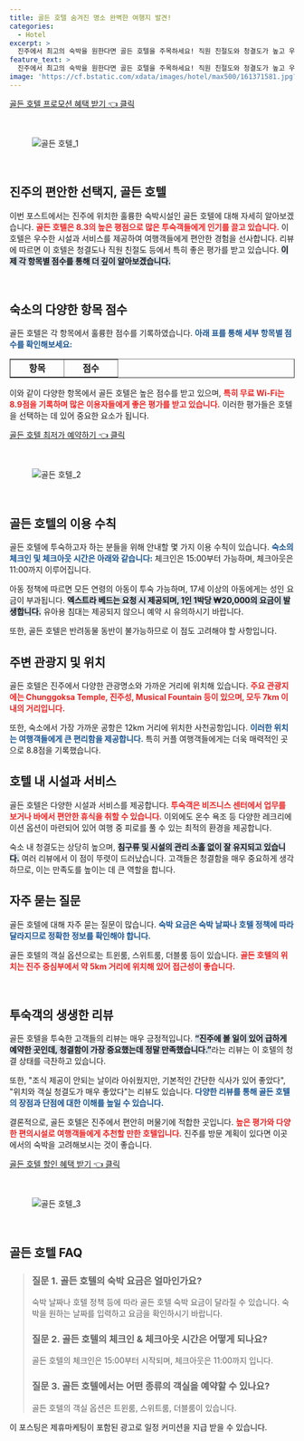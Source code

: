 ```yaml
---
title: 골든 호텔 숨겨진 명소 완벽한 여행지 발견!
categories:
  - Hotel
excerpt: >
  진주에서 최고의 숙박을 원한다면 골든 호텔을 주목하세요! 직원 친절도와 청결도가 높고 우수한 가성비로 사랑받고 있는 이곳에서 특별한 여행을 경험해보세요!
feature_text: >
  진주에서 최고의 숙박을 원한다면 골든 호텔을 주목하세요! 직원 친절도와 청결도가 높고 우수한 가성비로 사랑받고 있는 이곳에서 특별한 여행을 경험해보세요!
image: 'https://cf.bstatic.com/xdata/images/hotel/max500/161371581.jpg?k=b9be032a89ac9679df214bd12f2b3ea104300a0af0adf421e67dd4953eca98e0&o=&hp=1'
---
```


<p><a class="modoo-button" href="https://tinyurl.com/26l2pdyx" rel="nofollow noopener">골든 호텔 프로모션 혜택 받기 👈 클릭</a></p><br/>
<figure class="image"><img alt="골든 호텔_1" src="https://cf.bstatic.com/xdata/images/hotel/max1024x768/166540243.jpg?k=0da0dd1e02853d299a43513c62521148a29b48d3035aeafd2f875597890ed8a7&amp;o=&amp;hp=1"/></figure><br/>

<h2 data-ke-size="size26" id="골든호텔_소개">진주의 편안한 선택지, 골든 호텔</h2>
<p data-ke-size="size16">이번 포스트에서는 진주에 위치한 훌륭한 숙박시설인 골든 호텔에 대해 자세히 알아보겠습니다. <b><span style="color: #ee2323;">골든 호텔은 8.3의 높은 평점으로 많은 투숙객들에게 인기를 끌고 있습니다.</span></b> 이 호텔은 우수한 시설과 서비스를 제공하여 여행객들에게 편안한 경험을 선사합니다. 리뷰에 따르면 이 호텔은 청결도나 직원 친절도 등에서 특히 좋은 평가를 받고 있습니다. <b><span style="background-color: #21538527;">이제 각 항목별 점수를 통해 더 깊이 알아보겠습니다.</span></b></p>
<p data-ke-size="size16"> </p>
<h2 data-ke-size="size23" id="스코어_세부사항">숙소의 다양한 항목 점수</h2>
<p data-ke-size="size16">골든 호텔은 각 항목에서 훌륭한 점수를 기록하였습니다. <b><span style="color: #1a5490;">아래 표를 통해 세부 항목별 점수를 확인해보세요:</span></b></p>
<table border="1" data-ke-align="alignLeft" data-ke-style="style16" style="border-collapse: collapse; width: 100%; height: 34px;">
<tbody>
<tr style="height: 17px;">
<td style="width: 50%; text-align: center; height: 17px;"><b>항목</b></td>
<td style="width: 50%; text-align: center; height: 17px;"><b>점수</b></td>
</tr>
<tr style="height: 17px;">
<td style="width: 50%; text-align: center; height: 17px;">직원 친절도</td>
<td style="width: 50%; text-align: center; height: 17px;">8.7</td>
</tr>
<tr>
<td style="width: 50%; text-align: center;">시설</td>
<td style="width: 50%; text-align: center;">8.5</td>
</tr>
<tr>
<td style="width: 50%; text-align: center;">청결도</td>
<td style="width: 50%; text-align: center;">8.6</td>
</tr>
<tr>
<td style="width: 50%; text-align: center;">편안함</td>
<td style="width: 50%; text-align: center;">8.7</td>
</tr>
<tr>
<td style="width: 50%; text-align: center;">가성비</td>
<td style="width: 50%; text-align: center;">8.8</td>
</tr>
<tr>
<td style="width: 50%; text-align: center;">위치</td>
<td style="width: 50%; text-align: center;">8.7</td>
</tr>
<tr>
<td style="width: 50%; text-align: center;">무료 Wi-Fi</td>
<td style="width: 50%; text-align: center;">8.9</td>
</tr>
</tbody>
</table>
<p data-ke-size="size16">이와 같이 다양한 항목에서 골든 호텔은 높은 점수를 받고 있으며, <b><span style="color: #ee2323;">특히 무료 Wi-Fi는 8.9점을 기록하며 많은 이용자들에게 좋은 평가를 받고 있습니다.</span></b> 이러한 평가들은 호텔을 선택하는 데 있어 중요한 요소가 됩니다.</p>
<p><a class="modoo-button" href="https://tinyurl.com/26l2pdyx" rel="nofollow noopener">골든 호텔 최저가 예약하기 👈 클릭</a></p><br/>
<figure class="image"><img alt="골든 호텔_2" src="https://cf.bstatic.com/xdata/images/hotel/max500/161371581.jpg?k=b9be032a89ac9679df214bd12f2b3ea104300a0af0adf421e67dd4953eca98e0&amp;o=&amp;hp=1"/></figure><br/>
<h2 data-ke-size="size23" id="호텔_규칙">골든 호텔의 이용 수칙</h2>
<p data-ke-size="size16">골든 호텔에 투숙하고자 하는 분들을 위해 안내할 몇 가지 이용 수칙이 있습니다. <b><span style="color: #1a5490;">숙소의 체크인 및 체크아웃 시간은 아래와 같습니다:</span></b> 체크인은 15:00부터 가능하며, 체크아웃은 11:00까지 이루어집니다.</p>
<p data-ke-size="size16">아동 정책에 따르면 모든 연령의 아동이 투숙 가능하며, 17세 이상의 아동에게는 성인 요금이 부과됩니다. <b><span style="background-color: #21538527;">엑스트라 베드는 요청 시 제공되며, 1인 1박당 ₩20,000의 요금이 발생합니다.</span></b> 유아용 침대는 제공되지 않으니 예약 시 유의하시기 바랍니다.</p>
<p data-ke-size="size16">또한, 골든 호텔은 반려동물 동반이 불가능하므로 이 점도 고려해야 할 사항입니다.</p>
<h2 data-ke-size="size23" id="관광지_정보">주변 관광지 및 위치</h2>
<p data-ke-size="size16">골든 호텔은 진주에서 다양한 관광명소와 가까운 거리에 위치해 있습니다. <b><span style="color: #ee2323;">주요 관광지에는 Chunggoksa Temple, 진주성, Musical Fountain 등이 있으며, 모두 7km 이내의 거리입니다.</span></b></p>
<p data-ke-size="size16">또한, 숙소에서 가장 가까운 공항은 12km 거리에 위치한 사천공항입니다. <b><span style="color: #1a5490;">이러한 위치는 여행객들에게 큰 편리함을 제공합니다.</span></b> 특히 커플 여행객들에게는 더욱 매력적인 곳으로 8.8점을 기록했습니다.</p>
<h2 data-ke-size="size26" id="호텔시설">호텔 내 시설과 서비스</h2>
<p data-ke-size="size16">골든 호텔은 다양한 시설과 서비스를 제공합니다. <b><span style="color: #ee2323;">투숙객은 비즈니스 센터에서 업무를 보거나 바에서 편안한 휴식을 취할 수 있습니다.</span></b> 이외에도 온수 욕조 등 다양한 레크리에이션 옵션이 마련되어 있어 여행 중 피로를 풀 수 있는 최적의 환경을 제공합니다.</p>
<p data-ke-size="size16">숙소 내 청결도는 상당히 높으며, <b><span style="background-color: #21538527;">침구류 및 시설의 관리 소홀 없이 잘 유지되고 있습니다.</span></b> 여러 리뷰에서 이 점이 뚜렷이 드러났습니다. 고객들은 청결함을 매우 중요하게 생각하므로, 이는 만족도를 높이는 데 큰 역할을 합니다.</p>
<h2 data-ke-size="size23" id="QnA">자주 묻는 질문</h2>
<p data-ke-size="size16">골든 호텔에 대해 자주 묻는 질문이 많습니다. <b><span style="color: #1a5490;">숙박 요금은 숙박 날짜나 호텔 정책에 따라 달라지므로 정확한 정보를 확인해야 합니다.</span></b></p>
<p data-ke-size="size16">골든 호텔의 객실 옵션으로는 트윈룸, 스위트룸, 더블룸 등이 있습니다. <b><span style="color: #ee2323;">골든 호텔의 위치는 진주 중심부에서 약 5km 거리에 위치해 있어 접근성이 좋습니다.</span></b></p>
<p data-ke-size="size16"> </p>
<h2 data-ke-size="size23" id="리뷰">투숙객의 생생한 리뷰</h2>
<p data-ke-size="size16">골든 호텔을 투숙한 고객들의 리뷰는 매우 긍정적입니다. <b><span style="background-color: #21538527;">“진주에 볼 일이 있어 급하게 예약한 곳인데, 청결함이 가장 중요했는데 정말 만족했습니다.”</span></b>라는 리뷰는 이 호텔의 청결 상태를 극찬하고 있습니다.</p>
<p data-ke-size="size16">또한, "조식 제공이 안되는 날이라 아쉬웠지만, 기본적인 간단한 식사가 있어 좋았다", "위치와 객실 청결도가 매우 좋았다"는 리뷰도 있습니다. <b><span style="color: #1a5490;">다양한 리뷰를 통해 골든 호텔의 장점과 단점에 대한 이해를 높일 수 있습니다.</span></b></p>
<p data-ke-size="size16">결론적으로, 골든 호텔은 진주에서 편안히 머물기에 적합한 곳입니다. <b><span style="color: #ee2323;">높은 평가와 다양한 편의시설로 여행객들에게 추천할 만한 호텔입니다.</span></b> 진주를 방문 계획이 있다면 이곳에서의 숙박을 고려해보시는 것이 좋습니다.</p>

<p><a class="modoo-button" href="https://tinyurl.com/26l2pdyx" rel="nofollow noopener">골든 호텔 할인 혜택 받기 👈 클릭</a></p><br>

<figure class="image"><img src="https://cf.bstatic.com/xdata/images/hotel/max500/161371533.jpg?k=8b02e6b867cb6cb4e114a37132f0e2557d58c17b83e47386eaa4a5c75eace69e&o=&hp=1" alt="골든 호텔_3"></figure><br>
<h2 id="골든 호텔_FAQ">골든 호텔 FAQ</h2>
<div itemscope="" itemtype="https://schema.org/FAQPage"> 
<blockquote> 
<div itemscope="" itemprop="mainEntity" itemtype="https://schema.org/Question"> 
<h3 id="질문_1" itemprop="name">질문 1. 골든 호텔의 숙박 요금은 얼마인가요? </h3> 
<div itemscope="" itemprop="acceptedAnswer" itemtype="https://schema.org/Answer"> 
<span itemprop="text"> <p>숙박 날짜나 호텔 정책 등에 따라 골든 호텔 숙박 요금이 달라질 수 있습니다. 숙박을 원하는 날짜를 입력하고 요금을 확인하시기 바랍니다.</p> </span> 
</div> 
</div> 
<div itemscope="" itemprop="mainEntity" itemtype="https://schema.org/Question"> 
<h3 id="질문_2" itemprop="name">질문 2. 골든 호텔의 체크인 & 체크아웃 시간은 어떻게 되나요? </h3> 
<div itemscope="" itemprop="acceptedAnswer" itemtype="https://schema.org/Answer"> 
<span itemprop="text"> <p>골든 호텔의 체크인은 15:00부터 시작되며, 체크아웃은 11:00까지 입니다.</p> </span> 
</div> 
</div> 
<div itemscope="" itemprop="mainEntity" itemtype="https://schema.org/Question"> 
<h3 id="질문_3" itemprop="name">질문 3. 골든 호텔에서는 어떤 종류의 객실을 예약할 수 있나요?</h3> 
<div itemscope="" itemprop="acceptedAnswer" itemtype="https://schema.org/Answer"> 
<span itemprop="text"> <p>골든 호텔의 객실 옵션은 트윈룸, 스위트룸, 더블룸이 있습니다.</p> </span> 
</div> 
</div> 
</blockquote> 
</div><p>이 포스팅은 제휴마케팅이 포함된 광고로 일정 커미션을 지급 받을 수 있습니다.</p>

